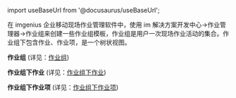 
import useBaseUrl from '@docusaurus/useBaseUrl';

在 imgenius 企业移动现场作业管理软件中，使用 im 解决方案开发中心->作业管理器->作业组来创建一些作业组模板，作业组是用户一次现场作业活动的集合。作业组下包含作业、作业项，是一个树状视图。

**作业组** (详见：[作业组](系统配置手册/作业管理器/作业规范.md))

**作业组下作业** (详见：[作业组下作业](系统配置手册/作业管理器/作业规范下作业.md))

**作业组下作业项** (详见：[作业组下作业项](系统配置手册/作业管理器/作业规范下作业项.md))
